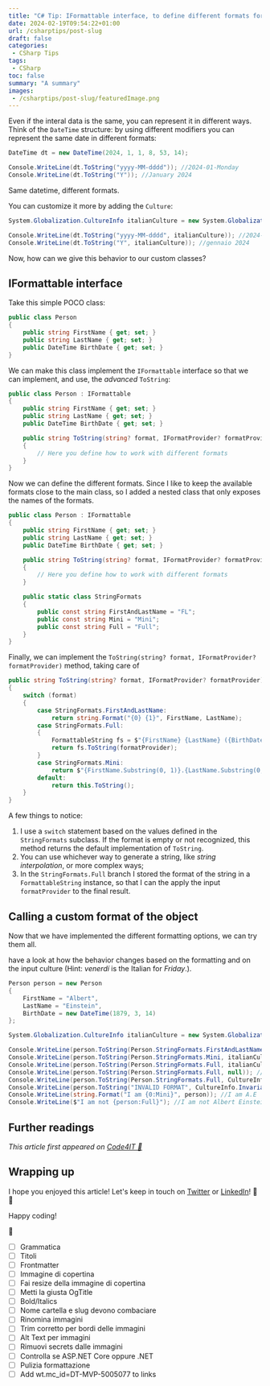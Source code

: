 ```yaml
---
title: "C# Tip: IFormattable interface, to define different formats for the same object"
date: 2024-02-19T09:54:22+01:00
url: /csharptips/post-slug
draft: false
categories:
 - CSharp Tips
tags: 
 - CSharp
toc: false
summary: "A summary"
images:
 - /csharptips/post-slug/featuredImage.png
---
```


Even if the interal data is the same, you can represent it in different ways. Think of the `DateTime` structure: by using different modifiers you can represent the same date in different formats:

```cs
DateTime dt = new DateTime(2024, 1, 1, 8, 53, 14);

Console.WriteLine(dt.ToString("yyyy-MM-dddd")); //2024-01-Monday
Console.WriteLine(dt.ToString("Y")); //January 2024
```

Same datetime, different formats.

You can customize it more by adding the `Culture`:

```cs
System.Globalization.CultureInfo italianCulture = new System.Globalization.CultureInfo("it-IT");

Console.WriteLine(dt.ToString("yyyy-MM-dddd", italianCulture)); //2024-01-lunedì
Console.WriteLine(dt.ToString("Y", italianCulture)); //gennaio 2024
```

Now, how can we give this behavior to our custom classes?

## IFormattable interface

Take this simple POCO class:

```cs
public class Person
{
    public string FirstName { get; set; }
    public string LastName { get; set; }
    public DateTime BirthDate { get; set; }
}
```

We can make this class implement the `IFormattable` interface so that we can implement, and use, the *advanced* `ToString`:

```cs
public class Person : IFormattable
{
    public string FirstName { get; set; }
    public string LastName { get; set; }
    public DateTime BirthDate { get; set; }

    public string ToString(string? format, IFormatProvider? formatProvider)
    {
        // Here you define how to work with different formats
    }
}
```

Now we can define the different formats. Since I like to keep the available formats close to the main class, so I added a nested class that only exposes the names of the formats.

```cs
public class Person : IFormattable
{
    public string FirstName { get; set; }
    public string LastName { get; set; }
    public DateTime BirthDate { get; set; }

    public string ToString(string? format, IFormatProvider? formatProvider)
    {
        // Here you define how to work with different formats
    }

    public static class StringFormats
    {
        public const string FirstAndLastName = "FL";
        public const string Mini = "Mini";
        public const string Full = "Full";
    }
}
```

Finally, we can implement the `ToString(string? format, IFormatProvider? formatProvider)` method, taking care of 

```cs
public string ToString(string? format, IFormatProvider? formatProvider)
{
    switch (format)
    {
        case StringFormats.FirstAndLastName:
            return string.Format("{0} {1}", FirstName, LastName);
        case StringFormats.Full:
        {
            FormattableString fs = $"{FirstName} {LastName} ({BirthDate:D})";
            return fs.ToString(formatProvider);
        }
        case StringFormats.Mini:
            return $"{FirstName.Substring(0, 1)}.{LastName.Substring(0, 1)}";
        default:
            return this.ToString();
    }
}
```

A few things to notice:

1. I use a `switch` statement based on the values defined in the `StringFormats` subclass. If the format is empty or not recognized, this method returns the default implementation of `ToString`.
2. You can use whichever way to generate a string, like *string interpolation*, or more complex ways;
3. In the `StringFormats.Full` branch I stored the format of the string in a `FormattableString` instance, so that I can the apply the input `formatProvider` to the final result.

## Calling a custom format of the object

Now that we have implemented the different formatting options, we can try them all.

have a look at how the behavior changes based on the formatting and on the input culture (Hint: *venerdí* is the Italian for *Friday*.).

```cs
Person person = new Person
{
    FirstName = "Albert",
    LastName = "Einstein",
    BirthDate = new DateTime(1879, 3, 14)
};

System.Globalization.CultureInfo italianCulture = new System.Globalization.CultureInfo("it-IT");

Console.WriteLine(person.ToString(Person.StringFormats.FirstAndLastName, italianCulture)); //Albert Einstein
Console.WriteLine(person.ToString(Person.StringFormats.Mini, italianCulture)); //A.E
Console.WriteLine(person.ToString(Person.StringFormats.Full, italianCulture)); //Albert Einstein (venerdì 14 marzo 1879)
Console.WriteLine(person.ToString(Person.StringFormats.Full, null)); //Albert Einstein (Friday, March 14, 1879)
Console.WriteLine(person.ToString(Person.StringFormats.Full, CultureInfo.InvariantCulture)); //Albert Einstein (Friday, 14 March 1879)
Console.WriteLine(person.ToString("INVALID FORMAT", CultureInfo.InvariantCulture)); //Scripts.General.IFormattableTest+Person
Console.WriteLine(string.Format("I am {0:Mini}", person)); //I am A.E
Console.WriteLine($"I am not {person:Full}"); //I am not Albert Einstein (Friday, March 14, 1879)
```



## Further readings

_This article first appeared on [Code4IT 🐧](https://www.code4it.dev/)_


## Wrapping up


I hope you enjoyed this article! Let's keep in touch on [Twitter](https://twitter.com/BelloneDavide) or [LinkedIn](https://www.linkedin.com/in/BelloneDavide/)! 🤜🤛

Happy coding!

🐧



- [ ] Grammatica
- [ ] Titoli
- [ ] Frontmatter
- [ ] Immagine di copertina
- [ ] Fai resize della immagine di copertina
- [ ] Metti la giusta OgTitle
- [ ] Bold/Italics
- [ ] Nome cartella e slug devono combaciare
- [ ] Rinomina immagini
- [ ] Trim corretto per bordi delle immagini
- [ ] Alt Text per immagini
- [ ] Rimuovi secrets dalle immagini
- [ ] Controlla se ASP.NET Core oppure .NET
- [ ] Pulizia formattazione
- [ ] Add wt.mc_id=DT-MVP-5005077 to links